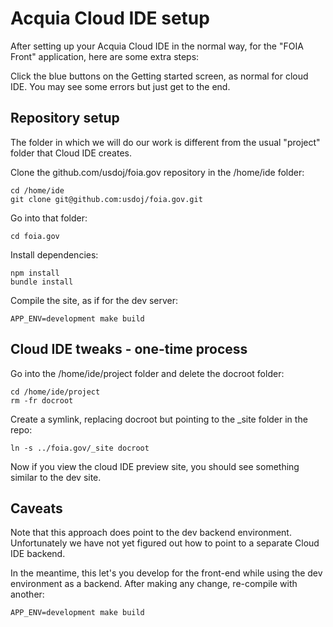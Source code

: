 # Acquia Cloud IDE setup

After setting up your Acquia Cloud IDE in the normal way, for the "FOIA Front"
application, here are some extra steps:

Click the blue buttons on the Getting started screen, as normal for cloud IDE.
You may see some errors but just get to the end.

## Repository setup

The folder in which we will do our work is different from the usual "project"
folder that Cloud IDE creates.

Clone the github.com/usdoj/foia.gov repository in the /home/ide folder:

```
cd /home/ide
git clone git@github.com:usdoj/foia.gov.git
```

Go into that folder:

```
cd foia.gov
```

Install dependencies:

```
npm install
bundle install
```

Compile the site, as if for the dev server:

```
APP_ENV=development make build
```

## Cloud IDE tweaks - one-time process

Go into the /home/ide/project folder and delete the docroot folder:

```
cd /home/ide/project
rm -fr docroot
```

Create a symlink, replacing docroot but pointing to the _site folder in the repo:

```
ln -s ../foia.gov/_site docroot
```

Now if you view the cloud IDE preview site, you should see something similar to
the dev site.

## Caveats

Note that this approach does point to the dev backend environment. Unfortunately
we have not yet figured out how to point to a separate Cloud IDE backend.

In the meantime, this let's you develop for the front-end while using the dev
environment as a backend. After making any change, re-compile with another:

```
APP_ENV=development make build
```

